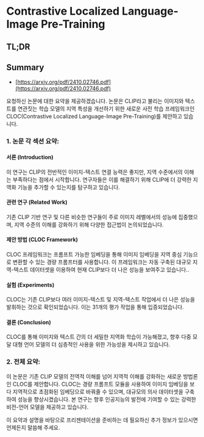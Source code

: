 # Contrastive Localized Language-Image Pre-Training
## TL;DR
## Summary
- [https://arxiv.org/pdf/2410.02746.pdf](https://arxiv.org/pdf/2410.02746.pdf)

요청하신 논문에 대한 요약을 제공하겠습니다. 논문은 CLIP라고 불리는 이미지와 텍스트를 연관짓는 학습 모델의 지역 특성을 개선하기 위한 새로운 사전 학습 프레임워크인 CLOC(Contrastive Localized Language-Image Pre-Training)를 제안하고 있습니다.

### 1. 논문 각 섹션 요약:

#### 서론 (Introduction)
이 연구는 CLIP의 전반적인 이미지-텍스트 연결 능력은 좋지만, 지역 수준에서의 이해는 부족하다는 점에서 시작합니다. 연구자들은 이를 해결하기 위해 CLIP에 더 강력한 지역화 기능을 추가할 수 있는지를 탐구하고 있습니다.

#### 관련 연구 (Related Work)
기존 CLIP 기반 연구 및 다른 비슷한 연구들이 주로 이미지 레벨에서의 성능에 집중했으며, 지역 수준의 이해를 강화하기 위해 다양한 접근법이 논의되었습니다.

#### 제안 방법 (CLOC Framework)
CLOC 프레임워크는 프롬프트 가능한 임베딩을 통해 이미지 임베딩을 지역 중심 기능으로 변환할 수 있는 경량 프롬프터를 사용합니다. 이 프레임워크는 자동 구축된 대규모 지역-텍스트 데이터셋을 이용하여 현재 CLIP보다 더 나은 성능을 보여주고 있습니다..

#### 실험 (Experiments)
CLOC는 기존 CLIP보다 여러 이미지-텍스트 및 지역-텍스트 작업에서 더 나은 성능을 발휘하는 것으로 확인되었습니다. 이는 31개의 평가 작업을 통해 입증되었습니다.

#### 결론 (Conclusion)
CLOC를 통해 이미지와 텍스트 간의 더 세밀한 지역화 학습이 가능해졌고, 향후 다중 모달 대형 언어 모델의 더 심층적인 사용을 위한 가능성을 제시하고 있습니다.

### 2. 전체 요약:
이 논문은 기존 CLIP 모델의 전역적 이해를 넘어 지역적 이해를 강화하는 새로운 방법론인 CLOC를 제안합니다. CLOC는 경량 프롬프트 모듈을 사용하여 이미지 임베딩을 보다 지역적으로 초점화된 임베딩으로 바꿔줄 수 있으며, 대규모의 의사 데이터셋을 구축하여 성능을 향상시켰습니다. 본 연구는 향후 인공지능의 발전에 기여할 수 있는 강력한 비전-언어 모델을 제공하고 있습니다.

이 요약과 설명을 바탕으로 프리젠테이션을 준비하는 데 필요하신 추가 정보가 있으시면 언제든지 말씀해 주세요.